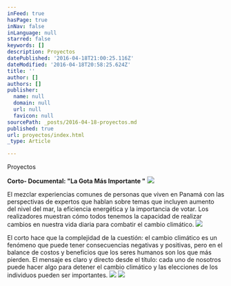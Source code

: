 ```yaml
---
inFeed: true
hasPage: true
inNav: false
inLanguage: null
starred: false
keywords: []
description: Proyectos
datePublished: '2016-04-18T21:00:25.116Z'
dateModified: '2016-04-18T20:58:25.624Z'
title: ''
author: []
authors: []
publisher:
  name: null
  domain: null
  url: null
  favicon: null
sourcePath: _posts/2016-04-18-proyectos.md
published: true
url: proyectos/index.html
_type: Article

---
```

Proyectos

**Corto- Documental: "La Gota Más Importante "**
![](https://the-grid-user-content.s3-us-west-2.amazonaws.com/3d3cbd62-624a-456c-8c7a-8e901ec559de.jpg)

El mezclar experiencias comunes de personas que viven en Panamá con las perspectivas de expertos que hablan sobre temas que incluyen aumento del nivel del mar, la eficiencia energética y la importancia de votar. Los realizadores muestran cómo todos tenemos la capacidad de realizar cambios en nuestra vida diaria para combatir el cambio climático.
![](https://the-grid-user-content.s3-us-west-2.amazonaws.com/14b03534-21e4-43df-abe9-c2f7d73b561b.jpg)

El corto hace que la complejidad de la cuestión: el cambio climático es un fenómeno que puede tener consecuencias negativas y positivas, pero en el balance de costos y beneficios que los seres humanos son los que más pierden. El mensaje es claro y directo desde el título: cada uno de nosotros puede hacer algo para detener el cambio climático y las elecciones de los individuos pueden ser importantes.
![](https://the-grid-user-content.s3-us-west-2.amazonaws.com/3a7fe73d-c1ac-4006-b5d4-2acb0be42cd1.jpg)
![](https://the-grid-user-content.s3-us-west-2.amazonaws.com/c241e38c-e73f-4038-b457-e30485e10c09.png)